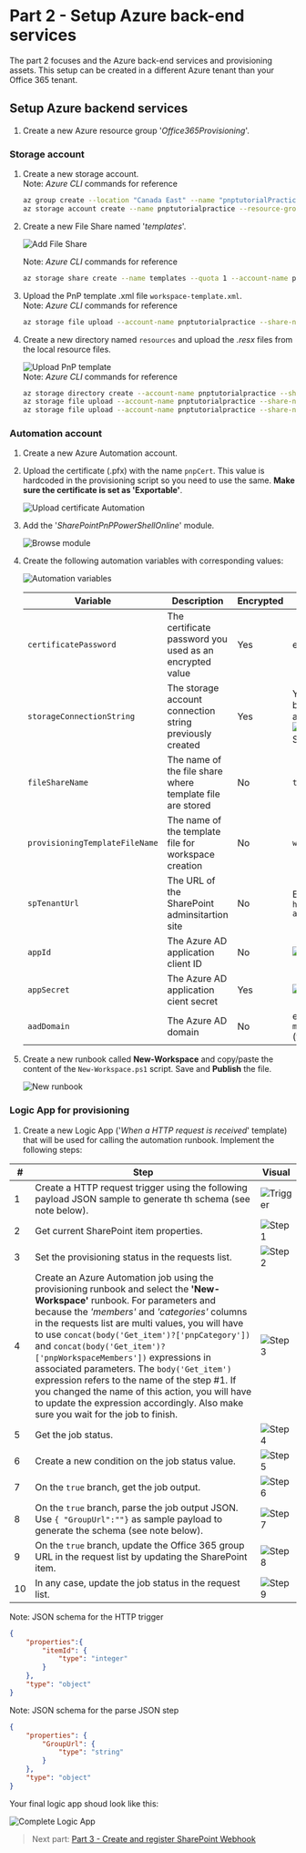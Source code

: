 # Part 2 - Setup Azure back-end services

The part 2 focuses and the Azure back-end services and provisioning assets. This setup can be created in a different Azure tenant than your Office 365 tenant.

## Setup Azure backend services

1. Create a new Azure resource group '_Office365Provisioning_'.

### Storage account

1. Create a new storage account.  
    Note: _Azure CLI_ commands for reference
    ```bash
    az group create --location "Canada East" --name "pnptutorialPractice"
    az storage account create --name pnptutorialpractice --resource-group "pnptutorialPractice" --location "Canada East" --sku Standard_LRS --kind StorageV2
    ```
1. Create a new File Share named '_templates_'.

    ![Add File Share](../images/file_share.png)  

    Note: _Azure CLI_ commands for reference
    ```bash
    az storage share create --name templates --quota 1 --account-name pnptutorialpractice
    ```

1. Upload the PnP template .xml file `workspace-template.xml`.  
    Note: _Azure CLI_ commands for reference
    ```bash
    az storage file upload --account-name pnptutorialpractice --share-name "templates" --source ./templates/workspace-template.xml --path workspace-template.xml
    ```

1. Create a new directory named `resources` and upload the _.resx_ files from the local resource files.

    ![Upload PnP template](../images/upload_template.png)  
    Note: _Azure CLI_ commands for reference
    ```bash
    az storage directory create --account-name pnptutorialpractice --share-name templates --name resources
    az storage file upload --account-name pnptutorialpractice --share-name "templates" --source ./templates/resources/pnp-workspace-en-us.resx --path resources/pnp-workspace-en-us.resx
    az storage file upload --account-name pnptutorialpractice --share-name "templates" --source ./templates/resources/pnp-workspace-fr-fr.resx --path resources/pnp-workspace-fr-fr.resx
    ```

### Automation account

1. Create a new Azure Automation account.

1. Upload the certificate (.pfx) with the name `pnpCert`. This value is hardcoded in the provisioning script so you need to use the same. **Make sure the certificate is set as 'Exportable'**.

    ![Upload certificate Automation](../images/upload_cert_automation.png)

1. Add the '_SharePointPnPPowerShellOnline_' module.

    ![Browse module](../images/browse_modules.png)

1. Create the following automation variables with corresponding values:

    ![Automation variables](../images/automation_variables.png)

    | Variable | Description | Encrypted | Value |
    | -------- | ----- | ----- | ------ |
    | `certificatePassword` | The certificate password you used as an encrypted value | Yes | ex: '`pass@word1`'
    | `storageConnectionString` | The storage account connection string previously created | Yes | You can get this value by browsing your storage account.<br> ![Storage Connection String](../images/storage_connection_string.png)
    | `fileShareName` | The name of the file share where template file are stored | No | `templates`
    | `provisioningTemplateFileName` | The name of the template file for workspace creation | No | `workspace-template.xml`
    | `spTenantUrl` | The URL of the SharePoint adminsitartion site | No |Ex: `https://<your_tenant>-admin.sharepoint.com`
    | `appId` | The Azure AD application client ID | No | ![Azure AD app client ID](../images/azure_ad_clientid.png)
    | `appSecret` | The Azure AD application cient secret | Yes | ![Azure AD app secret](../images/new_secret.png)
    | `aadDomain` | The Azure AD domain | No | ex: `mydomain.com` or `mycompany.onmicrosoft.com` (**without 'http://'**)

1. Create a new runbook called **New-Workspace** and copy/paste the content of the `New-Workspace.ps1` script. Save and **Publish** the file.

    ![New runbook](../images/new-runbook.png)

### Logic App for provisioning

1. Create a new Logic App ('_When a HTTP request is received_' template) that will be used for calling the automation runbook. Implement the following steps:

| # | Step | Visual 
| -- | ----- | ------ |
| 1  |Create a HTTP request trigger using the following payload JSON sample to generate th schema (see note below).| ![Trigger](../images/logicapp_trigger.png) |
| 2  | Get current SharePoint item properties.| ![Step 1](../images/logicapp_step1.png) |
| 3  | Set the provisioning status in the requests list. |  ![Step 2](../images/logicapp_step2.png) |
| 4  | Create an Azure Automation job using the provisioning runbook and select the **'New-Workspace'** runbook. For parameters and because the _'members'_ and _'categories'_ columns in the requests list are multi values, you will have to use `concat(body('Get_item')?['pnpCategory'])` and `concat(body('Get_item')?['pnpWorkspaceMembers'])` expressions in associated parameters. The `body('Get_item')` expression refers to the name of the step #1. If you changed the name of this action, you will have to update the expression accordingly. Also make sure you wait for the job to finish. | ![Step 3](../images/logicapp_step3.png) |
| 5 | Get the job status. |  ![Step 4](../images/logicapp_step4.png) |
| 6 | Create a new condition on the job status value. | ![Step 5](../images/logicapp_step5.png) |
| 7 | On the `true` branch, get the job output. | ![Step 6](../images/logicapp_step6.png)
| 8 | On the `true` branch, parse the job output JSON. Use `{ "GroupUrl":""}` as sample payload to generate the schema (see note below). | ![Step 7](../images/logicapp_step7.png)
| 9 | On the `true` branch, update the Office 365 group URL in the request list by updating the SharePoint item. | ![Step 8](../images/logicapp_step8.png)
| 10 | In any case, update the job status in the request list. | ![Step 9](../images/logicapp_step9.png)

Note: JSON schema for the HTTP trigger
```JSON
{
    "properties":{
        "itemId": {
            "type": "integer"
        }
    },
    "type": "object"
}
```

Note: JSON schema for the parse JSON step
```JSON
{
    "properties": {
        "GroupUrl": {
            "type": "string"
        }
    },
    "type": "object"
}
```

Your final logic app shoud look like this:

![Complete Logic App](../images/logicapp_final.png)

> Next part: [Part 3 - Create and register SharePoint Webhook](./PART3.md)
